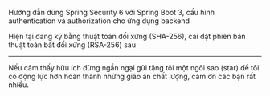 Hướng dẫn dùng Spring Security 6 với Spring Boot 3, cấu hình authentication và authorization cho ứng dụng backend

Hiện tại đang ký bằng thuật toán đối xứng (SHA-256), cài đặt phiên bản thuật toán bất đối xứng (RSA-256) sau
***
Nếu cảm thấy hữu ích đừng ngần ngại gửi tặng tôi một ngôi sao (star) để tôi có động lực hơn hoàn thành những giáo án chất lượng, cám ơn các bạn rất nhiều.